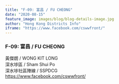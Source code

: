 ```yaml
---
title: "F-09: 富昌 / FU CHEONG"
date: "2020-08-15"
feature_image: images/blog/blog-details-image.jpg
author: "Hong Kong Districts Info"
iframe: "https://www.facebook.com/cswwfront/"
---
```


### F-09: 富昌 / FU CHEONG  
黃傑朗 / WONG KIT LONG  
深水埗區 / Sham Shui Po  
深水埗社區陣線 / SSPDCG  
https://www.facebook.com/cswwfront/
